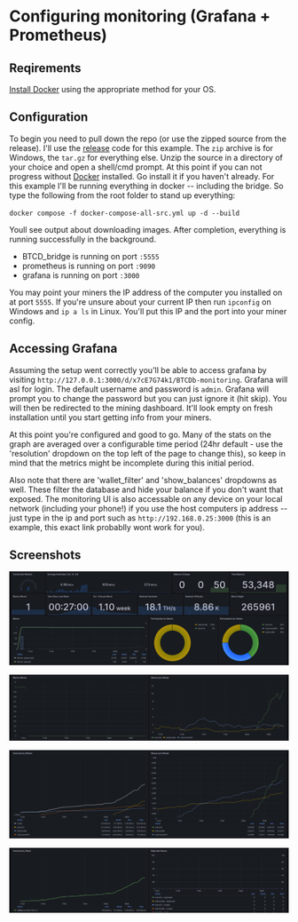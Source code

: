 # Configuring monitoring (Grafana + Prometheus)

## Reqirements

[Install Docker](https://docs.docker.com/engine/install/) using the
appropriate method for your OS.

## Configuration

To begin you need to pull down the repo (or use the zipped source from
the release). I'll use the [release](releases) code for this example.
The `zip` archive is for Windows, the `tar.gz` for everything else.
Unzip the source in a directory of your choice and open a shell/cmd
prompt. At this point if you can not progress without [Docker](https://docs.docker.com/engine/install/)
installed. Go install it if you haven't already. For this example I'll
be running everything in docker -- including the bridge. So type the
following from the root folder to stand up everything:

`docker compose -f docker-compose-all-src.yml up -d --build`

Youll see output about downloading images. After completion, everything
is running successfully in the background.

* BTCD_bridge is running on port `:5555`
* prometheus is running on port `:9090`
* grafana is running on port `:3000`

You may point your miners the IP address of the computer you installed
on at port `5555`. If you're unsure about your current IP then run
`ipconfig` on Windows and `ip a ls` in Linux. You'll put this IP and
the port into your miner config.

## Accessing Grafana

Assuming the setup went correctly you'll be able to access grafana by
visiting `http://127.0.0.1:3000/d/x7cE7G74k1/BTCDb-monitoring`. Grafana
will asl for login. The default username and password is `admin`.
Grafana will prompt you to change the password but you can just ignore
it (hit skip). You will then be redirected to the mining dashboard.
It'll look empty on fresh installation until you start getting info
from your miners.

At this point you're configured and good to go. Many of the stats on the
graph are averaged over a configurable time period (24hr default - use
the 'resolution' dropdown on the top left of the page to change this),
so keep in mind that the metrics might be incomplete during this initial
period.

Also note that there are 'wallet_filter' and 'show_balances' dropdowns
as well. These filter the database and hide your balance if you don't
want that exposed. The monitoring UI is also accessable on any device on
your local network (including your phone!) if you use the host computers
ip address -- just type in the ip and port such as
`http://192.168.0.25:3000` (this is an example, this exact link
probablly wont work for you).

## Screenshots

![Grafana Monitoring 1](images/grafana-1.png)

![Grafana Monitoring 2](images/grafana-2.png)

![Grafana BTCDB Monitoring 1](images/grafana-3.png)

![Grafana BTCDB Monitoring 2](images/grafana-4.png)
